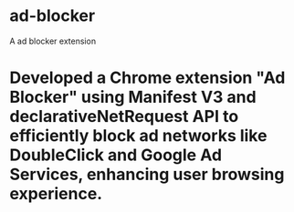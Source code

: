 # ad-blocker
A ad blocker extension

# Developed a Chrome extension "Ad Blocker" using Manifest V3 and declarativeNetRequest API to efficiently block ad networks like DoubleClick and Google Ad Services, enhancing user browsing experience.